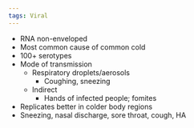```yaml
---
tags: Viral
---
```

- RNA non-enveloped
- Most common cause of common cold
- 100+ serotypes
- Mode of transmission
	- Respiratory droplets/aerosols
		- Coughing, sneezing
	- Indirect
		- Hands of infected people; fomites
- Replicates better in colder body regions
- Sneezing, nasal discharge, sore throat, cough, HA 